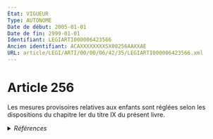 ```yaml
---
État: VIGUEUR
Type: AUTONOME
Date de début: 2005-01-01
Date de fin: 2999-01-01
Identifiant: LEGIARTI000006423566
Ancien identifiant: ACAXXXXXXXX5X00256AAXXAE
URL: article/LEGI/ARTI/00/00/06/42/35/LEGIARTI000006423566.xml
---
```


<h1>Article 256</h1>

Les mesures provisoires relatives aux enfants sont réglées selon les
dispositions du chapitre Ier du titre IX du présent livre.


<details>
  <summary><em>Références</em></summary>

  <h2>Articles faisant référence à l'article</h2>
  
  <ul>
    <li>
      <a href="https://legal.tricoteuses.fr//redirection/LEGIARTI000006284803?vers=git&vers=legifrance">LOI n° 2004-439 du 26 mai 2004 relative au divorce - article 10 ENTIEREMENT_MODIF</a> MODIFICATION cible
    </li>
    <li>
      <a href="https://legal.tricoteuses.fr//redirection/LEGIARTI000006284805?vers=git&vers=legifrance">LOI n° 2004-439 du 26 mai 2004 relative au divorce - article 12 ENTIEREMENT_MODIF</a> MODIFICATION cible
    </li>
    <li>
      <a href="https://legal.tricoteuses.fr//redirection/LEGIARTI000006284815?vers=git&vers=legifrance">LOI n° 2004-439 du 26 mai 2004 relative au divorce - article 22 ENTIEREMENT_MODIF</a> MODIFICATION cible
    </li>
  </ul>
  
  <h2>Textes faisant référence à l'article</h2>
  
  <ul>
    <li>
      <a href="https://legal.tricoteuses.fr//redirection/JORFTEXT000000439268?vers=git&vers=legifrance">LOI n° 2004-439 du 26 mai 2004 relative au divorce</a> SPEC_APPLI cible
    </li>
  </ul>
  
  <h2>Références faites par l'article</h2>
  
  <ul>
    <li>
      TXT_SOURCE source Directive 2003-87 CE 2003-10-13 (Parlement et Conseil)
    </li>
    <li>
      CODIFICATION source Loi 1803-03-14
    </li>
    <li>
      2004-05-26 SPEC_APPLI source <a href="https://legal.tricoteuses.fr//redirection/JORFTEXT000000439268?vers=git&vers=legifrance">LOI n° 2004-439 du 26 mai 2004 relative au divorce</a>
    </li>
    <li>
      2004-05-26 MODIFICATION source <a href="https://legal.tricoteuses.fr//redirection/LEGIARTI000006284803?vers=git&vers=legifrance">LOI n° 2004-439 du 26 mai 2004 relative au divorce - article 10 ENTIEREMENT_MODIF</a>
    </li>
    <li>
      2004-05-26 MODIFICATION source <a href="https://legal.tricoteuses.fr//redirection/LEGIARTI000006284805?vers=git&vers=legifrance">LOI n° 2004-439 du 26 mai 2004 relative au divorce - article 12 ENTIEREMENT_MODIF</a>
    </li>
    <li>
      2004-05-26 MODIFICATION source <a href="https://legal.tricoteuses.fr//redirection/LEGIARTI000006284815?vers=git&vers=legifrance">LOI n° 2004-439 du 26 mai 2004 relative au divorce - article 22 ENTIEREMENT_MODIF</a>
    </li>
    <li>
      2010-06-03 CITATION cible <a href="https://legal.tricoteuses.fr//redirection/LEGIARTI000022299364?vers=git&vers=legifrance">Ordonnance n° 2010-590 du 3 juin 2010 portant dispositions relatives au statut civil de droit local applicable à Mayotte et aux juridictions compétentes pour en connaître - article 11 AUTONOME VIGUEUR, en vigueur depuis le 2010-06-05</a>
    </li>
  </ul>
</details>
